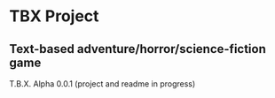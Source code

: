 # TBX Project
## Text-based adventure/horror/science-fiction game

T.B.X. Alpha 0.0.1
(project and readme in progress)
